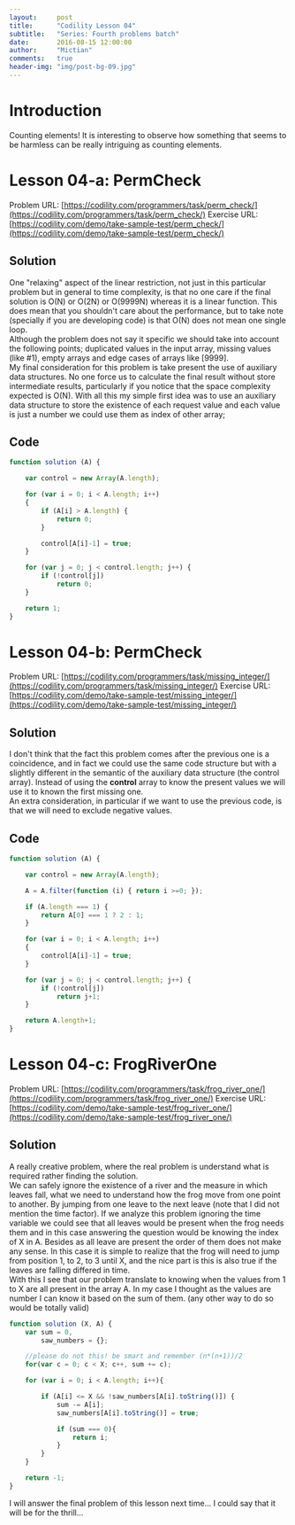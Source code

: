 ```yaml
---
layout:     post
title:      "Codility Lesson 04"
subtitle:   "Series: Fourth problems batch"
date:       2016-08-15 12:00:00
author:     "Mictian"
comments:   true
header-img: "img/post-bg-09.jpg"
---
```


# Introduction
Counting elements!
It is interesting to observe how something that seems to be harmless can be really intriguing as counting elements.

# Lesson 04-a: PermCheck

Problem URL: [https://codility.com/programmers/task/perm_check/](https://codility.com/programmers/task/perm_check/)
Exercise URL: [https://codility.com/demo/take-sample-test/perm_check/](https://codility.com/demo/take-sample-test/perm_check/)

## Solution

One "relaxing" aspect of the linear restriction, not just in this particular problem but in general to time complexity, is that no one care if the final solution is O(N) or O(2N) or O(9999N) whereas it is a linear function. This does mean that you shouldn't care about the performance, but to take note (specially if you are developing code) is that O(N) does not mean one single loop.   
Although the problem does not say it specific we should take into account the following points; duplicated values in the input array, missing values (like #1), empty arrays and edge cases of arrays like [9999].  
My final consideration for this problem is take present the use of auxiliary data structures. No one force us to calculate the final result without store intermediate results, particularly if you notice that the space complexity expected is O(N).
With all this my simple first idea was to use an auxiliary data structure to store the existence of each request value and each value is just a number we could use them as index of other array;

## Code

```js
function solution (A) {

	var control = new Array(A.length);

	for (var i = 0; i < A.length; i++)
	{
		if (A[i] > A.length) {
			return 0;
		}

		control[A[i]-1] = true;
	}

	for (var j = 0; j < control.length; j++) {
		if (!control[j])
			return 0;
	}

	return 1;
}

```

# Lesson 04-b: PermCheck

Problem URL: [https://codility.com/programmers/task/missing_integer/](https://codility.com/programmers/task/missing_integer/)
Exercise URL: [https://codility.com/demo/take-sample-test/missing_integer/](https://codility.com/demo/take-sample-test/missing_integer/)

## Solution
I don't think that the fact this problem comes after the previous one is a coincidence, and in fact we could use the same code structure but with a slightly different in the semantic of the auxiliary data structure (the control array). Instead of using the __control__ array to know the present values we will use it to known the first missing one.   
An extra consideration, in particular if we want to use the previous code, is that we will need to exclude negative values.

## Code

```js
function solution (A) {

	var control = new Array(A.length);

	A = A.filter(function (i) { return i >=0; });

	if (A.length === 1) {
		return A[0] === 1 ? 2 : 1;
	}

	for (var i = 0; i < A.length; i++)
	{
		control[A[i]-1] = true;
	}

	for (var j = 0; j < control.length; j++) {
		if (!control[j])
			return j+1;
	}

	return A.length+1;
}
```

# Lesson 04-c: FrogRiverOne

Problem URL: [https://codility.com/programmers/task/frog_river_one/](https://codility.com/programmers/task/frog_river_one/)
Exercise URL: [https://codility.com/demo/take-sample-test/frog_river_one/](https://codility.com/demo/take-sample-test/frog_river_one/)

## Solution
A really creative problem, where the real problem is understand what is required rather finding the solution.   
We can safely ignore the existence of a river and the measure in which leaves fall, what we need to understand how the frog move from one point to another. By jumping from one leave to the next leave (note that I did not mention the time factor). If we analyze this problem ignoring the time variable we could see that all leaves would be present when the frog needs them and in this case answering the question would be knowing the index of X in A. Besides as all leave are present the order of them does not make any sense.
In this case it is simple to realize that the frog will need to jump from position 1, to 2, to 3 until X, and the nice part is this is also true if the leaves are falling differed in time.   
With this I see that our problem translate to knowing when the values from 1 to X are all present in the array A. In my case I thought as the values are number I can know it based on the sum of them. (any other way to do so would be totally valid)


```js
function solution (X, A) {
	var sum = 0,
		saw_numbers = {};

    //please do not this! be smart and remember (n*(n+1))/2 
	for(var c = 0; c < X; c++, sum += c);

	for (var i = 0; i < A.length; i++){

		if (A[i] <= X && !saw_numbers[A[i].toString()]) {
			sum -= A[i];
			saw_numbers[A[i].toString()] = true;

			if (sum === 0){
				return i;
			}
		}
	}

	return -1;
}

```

I will answer the final problem of this lesson next time… I could say that it will be for the thrill...

